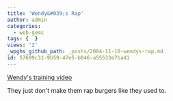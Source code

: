 ```yaml
---
title: 'Wendy&#039;s Rap'
author: admin
categories:
  - web-gems
tags: {  }
views: '2'
_wpghs_github_path: _posts/2004-11-10-wendys-rap.md
id: 57699c31-9b59-47e5-b046-a55533e7ba41
---
```

<p><a href="http://www.nassassin.com/misc/WendysGrillSkill.mov">Wendy's training video</a></p>
<p>They just don't make them rap burgers like they used to.</p>
